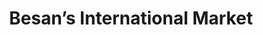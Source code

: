 ---
title: "Besan’s International Market"
url: /san-bruno/besans-international-market/
shop: Supermarkt
---